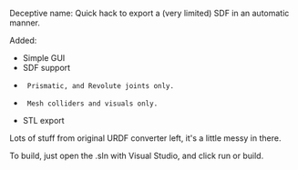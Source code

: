 Deceptive name:
Quick hack to export a (very limited) SDF in an automatic manner.

Added:
* Simple GUI
* SDF support
*      Prismatic, and Revolute joints only.
*      Mesh colliders and visuals only.
* STL export

Lots of stuff from original URDF converter left, it's a little messy in there.

To build, just open the .sln with Visual Studio, and click run or build.